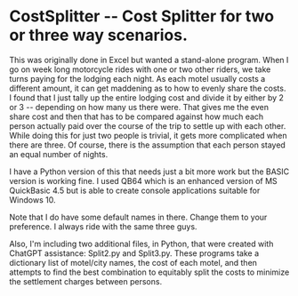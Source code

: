 # CostSplitter -- Cost Splitter for two or three way scenarios.
This was originally done in Excel but wanted a stand-alone program. When I go on week long motorcycle rides with one or two other riders, we take turns paying for the lodging each night. As each motel usually costs a different amount, it can get maddening as to how to evenly share the costs. I found that I just tally up the entire lodging cost and divide it by either by 2 or 3 -- depending on how many us there were. That gives me the even share cost and then that has to be compared against how much each person actually paid over the course of the trip to settle up with each other.  While doing this for just two people is trivial, it gets more complicated when there are three. Of course, there is the assumption that each person stayed an equal number of nights.

I have a Python version of this that needs just a bit more work but the BASIC version is working fine.  I used QB64 which is an enhanced version of MS QuickBasic 4.5 but is able to create console applications suitable for Windows 10.

Note that I do have some default names in there.  Change them to your preference.  I always ride with the same three guys.

Also, I'm including two additional files, in Python, that were created with ChatGPT assistance: Split2.py and Split3.py.  These programs take a dictionary list of motel/city names, the cost of each motel, and then attempts to find the best combination to equitably split the costs to minimize the settlement charges between persons.
